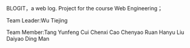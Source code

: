BLOGIT，a web log. Project for the course Web Engineering；

Team Leader:Wu Tiejing

Team Member:Tang Yunfeng
            Cui Chenxi
            Cao Chenyao
            Ruan Hanyu
            Liu Daiyao
            Ding Man

